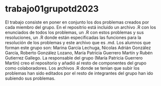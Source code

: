 # trabajo01grupotd2023
El trabajo consiste en poner en conjunto los dos problemas creados por cada miembro del grupo. 
En el repositrio está incluido un archivo .R con los enunciados de todos los problemas, un .R con estos problemas y sus resoluciones, un .R donde están especificadas las funciones para la resolución de los problemas y este archivo que es .md.
Los alumnos que forman este grupo son: Marina García Lechuga, Nicolas Adrián González García, Roberto González Lozano, María Patricia Guerrero Martín y Rubén Gutierrez Gallego.
La responsable del grupo (María Patricia Guerrero Martín) creo el repositorio y añadió al resto de componentes del grupo como colaboradores. Los archivos .R donde se tenían que subir los problemas han sido editados por el resto de integrantes del grupo han ido subiendo sus problemas.
